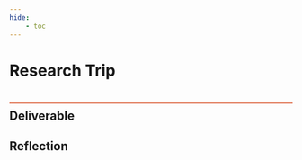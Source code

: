 ```yaml
---
hide:
    - toc
---
```


# Research Trip
<div style="height:2px; background-color: #E17858; margin-top: 40px; margin-bottom: -20px;"></div>

## Deliverable


## Reflection